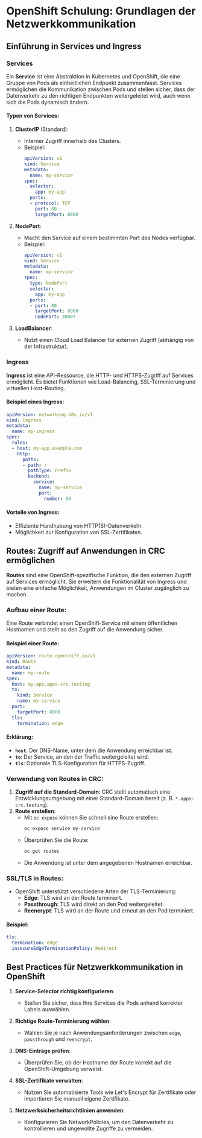 
# OpenShift Schulung: Grundlagen der Netzwerkkommunikation
## Einführung in Services und Ingress

### Services

Ein **Service** ist eine Abstraktion in Kubernetes und OpenShift, die eine Gruppe von Pods als einheitlichen Endpunkt zusammenfasst. Services ermöglichen die Kommunikation zwischen Pods und stellen sicher, dass der Datenverkehr zu den richtigen Endpunkten weitergeleitet wird, auch wenn sich die Pods dynamisch ändern.

#### Typen von Services:
1. **ClusterIP** (Standard):
   - Interner Zugriff innerhalb des Clusters.
   - Beispiel:
     ```yaml
     apiVersion: v1
     kind: Service
     metadata:
       name: my-service
     spec:
       selector:
         app: my-app
       ports:
       - protocol: TCP
         port: 80
         targetPort: 8080
     ```

2. **NodePort**:
   - Macht den Service auf einem bestimmten Port des Nodes verfügbar.
   - Beispiel:
     ```yaml
     apiVersion: v1
     kind: Service
     metadata:
       name: my-service
     spec:
       type: NodePort
       selector:
         app: my-app
       ports:
       - port: 80
         targetPort: 8080
         nodePort: 30007
     ```

3. **LoadBalancer**:
   - Nutzt einen Cloud Load Balancer für externen Zugriff (abhängig von der Infrastruktur).

### Ingress

**Ingress** ist eine API-Ressource, die HTTP- und HTTPS-Zugriff auf Services ermöglicht. Es bietet Funktionen wie Load-Balancing, SSL-Terminierung und virtuellen Host-Routing.

#### Beispiel eines Ingress:
```yaml
apiVersion: networking.k8s.io/v1
kind: Ingress
metadata:
  name: my-ingress
spec:
  rules:
  - host: my-app.example.com
    http:
      paths:
      - path: /
        pathType: Prefix
        backend:
          service:
            name: my-service
            port:
              number: 80
```

#### Vorteile von Ingress:
- Effiziente Handhabung von HTTP(S)-Datenverkehr.
- Möglichkeit zur Konfiguration von SSL-Zertifikaten.

## Routes: Zugriff auf Anwendungen in CRC ermöglichen

**Routes** sind eine OpenShift-spezifische Funktion, die den externen Zugriff auf Services ermöglicht. Sie erweitern die Funktionalität von Ingress und bieten eine einfache Möglichkeit, Anwendungen im Cluster zugänglich zu machen.

### Aufbau einer Route:
Eine Route verbindet einen OpenShift-Service mit einem öffentlichen Hostnamen und stellt so den Zugriff auf die Anwendung sicher.

#### Beispiel einer Route:
```yaml
apiVersion: route.openshift.io/v1
kind: Route
metadata:
  name: my-route
spec:
  host: my-app.apps-crc.testing
  to:
    kind: Service
    name: my-service
  port:
    targetPort: 8080
  tls:
    termination: edge
```

#### Erklärung:
- **`host`**: Der DNS-Name, unter dem die Anwendung erreichbar ist.
- **`to`**: Der Service, an den der Traffic weitergeleitet wird.
- **`tls`**: Optionale TLS-Konfiguration für HTTPS-Zugriff.

### Verwendung von Routes in CRC:
1. **Zugriff auf die Standard-Domain**:
   CRC stellt automatisch eine Entwicklungsumgebung mit einer Standard-Domain bereit (z. B. `*.apps-crc.testing`).
2. **Route erstellen**:
   - Mit `oc expose` können Sie schnell eine Route erstellen:
     ```bash
     oc expose service my-service
     ```
   - Überprüfen Sie die Route:
     ```bash
     oc get routes
     ```
   - Die Anwendung ist unter dem angegebenen Hostnamen erreichbar.

### SSL/TLS in Routes:
- OpenShift unterstützt verschiedene Arten der TLS-Terminierung:
  - **Edge**: TLS wird an der Route terminiert.
  - **Passthrough**: TLS wird direkt an den Pod weitergeleitet.
  - **Reencrypt**: TLS wird an der Route und erneut an den Pod terminiert.

#### Beispiel:
```yaml
tls:
  termination: edge
  insecureEdgeTerminationPolicy: Redirect
```

## Best Practices für Netzwerkkommunikation in OpenShift

1. **Service-Selector richtig konfigurieren**:
   - Stellen Sie sicher, dass Ihre Services die Pods anhand korrekter Labels auswählen.

2. **Richtige Route-Terminierung wählen**:
   - Wählen Sie je nach Anwendungsanforderungen zwischen `edge`, `passthrough` und `reencrypt`.

3. **DNS-Einträge prüfen**:
   - Überprüfen Sie, ob der Hostname der Route korrekt auf die OpenShift-Umgebung verweist.

4. **SSL-Zertifikate verwalten**:
   - Nutzen Sie automatisierte Tools wie Let's Encrypt für Zertifikate oder importieren Sie manuell eigene Zertifikate.

5. **Netzwerksicherheitsrichtlinien anwenden**:
   - Konfigurieren Sie NetworkPolicies, um den Datenverkehr zu kontrollieren und ungewollte Zugriffe zu vermeiden.
